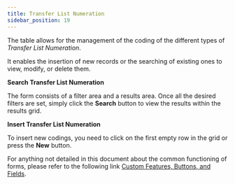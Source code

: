 ```yaml
---
title: Transfer List Numeration
sidebar_position: 19
---
```


The table allows for the management of the coding of the different types of *Transfer List Numeration*.

It enables the insertion of new records or the searching of existing ones to view, modify, or delete them.

**Search Transfer List Numeration**

The form consists of a filter area and a results area. Once all the desired filters are set, simply click the **Search** button to view the results within the results grid.

**Insert Transfer List Numeration**

To insert new codings, you need to click on the first empty row in the grid or press the **New** button.

For anything not detailed in this document about the common functioning of forms, please refer to the following link [Custom Features, Buttons, and Fields](/docs/guide/common).
